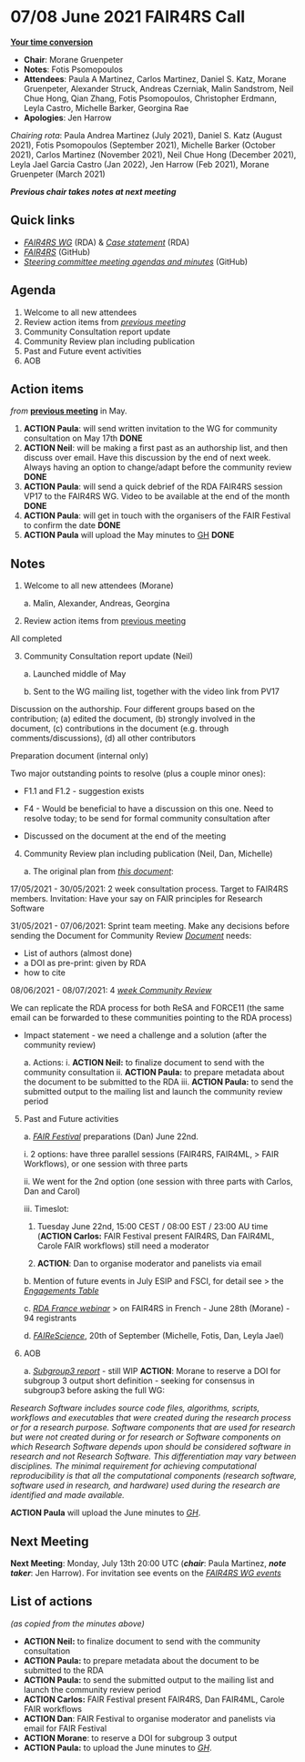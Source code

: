# 07/08 June 2021 FAIR4RS Call

[**Your time conversion**](https://www.timeanddate.com/worldclock/fixedtime.html?msg=FAIR4RS+June+committee+meeting&iso=20210607T20&p1=1440&ah=1)

-   **Chair**: Morane Gruenpeter
-   **Notes**: Fotis Psomopoulos
-   **Attendees**: Paula A Martinez, Carlos Martinez, Daniel S. Katz,
    Morane Gruenpeter, Alexander Struck, Andreas Czerniak, Malin
    Sandstrom, Neil Chue Hong, Qian Zhang, Fotis Psomopoulos,
    Christopher Erdmann, Leyla Castro, Michelle Barker, Georgina Rae
-   **Apologies**: Jen Harrow

*Chairing rota*: Paula Andrea Martinez (July 2021), Daniel S. Katz (August
2021), Fotis Psomopoulos (September 2021), Michelle Barker (October
2021), Carlos Martinez (November 2021), Neil Chue Hong (December 2021),
Leyla Jael Garcia Castro (Jan 2022), Jen Harrow (Feb 2021), Morane
Gruenpeter (March 2021)

***Previous chair takes notes at next meeting***

## Quick links

-   [*FAIR4RS WG*](https://www.rd-alliance.org/groups/fair-4-research-software-fair4rs-wg) (RDA) & 
[*Case statement*](https://www.rd-alliance.org/group/fair-4-research-software-fair4rs-wg/case-statement/fair-research-software-wg-case-statement) (RDA)
-   [*FAIR4RS*](https://github.com/force11/FAIR4RS) (GitHub)
-   [*Steering committee meeting agendas and minutes*](https://github.com/force11/FAIR4RS/tree/master/meetings/2020) (GitHub)

## Agenda

1.  Welcome to all new attendees
2.  Review action items from [*previous meeting*](https://github.com/force11/FAIR4RS/blob/master/meetings/2021/2021-05-10-Minutes.md#list-of-actions)
3.  Community Consultation report update
4.  Community Review plan including publication
5.  Past and Future event activities
6.  AOB

## Action items

*from* [**previous meeting**](https://github.com/force11/FAIR4RS/blob/master/meetings/2021/2021-05-10-Minutes.md#list-of-actions) in May.


1. **ACTION Paula**: will send written invitation to the WG for community consultation on May 17th **DONE**
1. **ACTION Neil**: will be making a first past as an authorship list, and then discuss over email. Have this discussion by the end of next week. 
Always having an option to change/adapt before the community review **DONE**
3. **ACTION Paula**: will send a quick debrief of the RDA FAIR4RS session VP17 to the FAIR4RS WG. Video to be available at the end of the month **DONE**
4. **ACTION Paula**: will get in touch with the organisers of the FAIR Festival to confirm the date **DONE**
5. **ACTION Paula** will upload the May minutes to [GH](https://github.com/force11/FAIR4RS/blob/master/meetings/) **DONE**

## Notes

1.  Welcome to all new attendees (Morane)

    a.  Malin, Alexander, Andreas, Georgina

2.  Review action items from [previous meeting](https://github.com/force11/FAIR4RS/blob/master/meetings/2021/2021-05-10-Minutes.md#list-of-actions)

All completed

3.  Community Consultation report update (Neil)

    a.  Launched middle of May

    b.  Sent to the WG mailing list, together with the video link from PV17

Discussion on the authorship. Four different groups based on the
contribution; (a) edited the document, (b) strongly involved in the
document, (c) contributions in the document (e.g. through
comments/discussions), (d) all other contributors

Preparation document (internal only)

Two major outstanding points to resolve (plus a couple minor ones):

   * F1.1 and F1.2 - suggestion exists

   * F4 - Would be beneficial to have a discussion on this one. Need to resolve today; to be send for formal community consultation after

   * Discussed on the document at the end of the meeting


4.  Community Review plan including publication (Neil, Dan, Michelle)

    a.  The original plan from [*this document*](https://docs.google.com/document/d/1VKF2ZvF2fXFWruOJcslQmjKNc1wJPX3TgHRlU7nP-yI/edit?usp=sharing):

  17/05/2021 - 30/05/2021: 2 week consultation process. Target to FAIR4RS members. Invitation: Have your say on FAIR principles for Research Software

  31/05/2021 - 07/06/2021: Sprint team meeting. Make any decisions before sending the Document 
  for Community Review [*Document*](https://docs.google.com/document/d/1HCFc2Mo5IDkpmHOuwStNNo0Z0KARXQPFQCONbzEYj5A/edit#) needs:
  -   List of authors (almost done)
  -   a DOI as pre-print: given by RDA
  -   how to cite
  
  08/06/2021 - 08/07/2021: 4 [*week Community Review*](https://www.rd-alliance.org/groups/creating-and-managing-rda-groups/rda-outputs.html)


We can replicate the RDA process for both ReSA and FORCE11 (the same
email can be forwarded to these communities pointing to the RDA process)

-   Impact statement - we need a challenge and a solution (after the community review)

    a.  Actions:
        i.  **ACTION Neil:** to finalize document to send with the community consultation
        ii. **ACTION Paula:** to prepare metadata about the document to be submitted to the RDA
        iii. **ACTION Paula:** to send the submitted output to the mailing list and launch the community review period

5.  Past and Future activities

    a.  [*FAIR Festival*](https://www.go-fair.org/events/fair-festival-2021/) preparations (Dan) June 22nd.

       i.  2 options: have three parallel sessions (FAIR4RS, FAIR4ML,
            > FAIR Workflows), or one session with three parts

       ii. We went for the 2nd option (one session with three parts with Carlos, Dan and Carol)

       iii. Timeslot:

       1.  Tuesday June 22nd, 15:00 CEST / 08:00 EST / 23:00 AU time (**ACTION Carlos:** FAIR Festival present
                 FAIR4RS, Dan FAIR4ML, Carole FAIR workflows) still need a moderator

       2.  **ACTION**: Dan to organise moderator and panelists via email

    b.  Mention of future events in July ESIP and FSCI, for detail see
        > the [*Engagements Table*](https://github.com/force11/FAIR4RS/blob/master/CommunityEngagement.md)

    c.  [*RDA France webinar*](https://www.rd-alliance.org/group/rda-france/wiki/rda-france-atelier-fair-research-software-28-juin-2021)
        > on FAIR4RS in French - June 28th (Morane) - 94 registrants

    d.  [*FAIReScience*](https://researchsoft.github.io/FAIReScience/), 20th of September (Michelle, Fotis, Dan, Leyla Jael)

2.  AOB

    a.  [*Subgroup3 report*](https://docs.google.com/document/d/139vi8KCz2h0KyYfhN46SR7bEuJ3nggYgb1kaN6CNkSQ/edit?usp=sharing) -
        still WIP **ACTION**: Morane to reserve a DOI for subgroup 3 output
        short definition - seeking for consensus in subgroup3 before asking the full WG:

*Research Software includes source code files, algorithms, scripts,
workflows and executables that were created during the research process
or for a research purpose. Software components that are used for
research but were not created during or for research or Software
components on which Research Software depends upon should be considered
software in research and not Research Software. This differentiation may
vary between disciplines. The minimal requirement for achieving
computational reproducibility is that all the computational components
(research software, software used in research, and hardware) used during
the research are identified and made available.*


**ACTION Paula** will upload the June minutes to
[*GH*](https://github.com/force11/FAIR4RS/blob/master/meetings/).

## Next Meeting

**Next Meeting**: Monday, July 13th 20:00 UTC (***chair***: Paula
Martinez, ***note taker***: Jen Harrow). For invitation see events on
the [*FAIR4RS WG events*](https://www.rd-alliance.org/node/69317/events)

## List of actions

*(as copied from the minutes above)*

-   **ACTION Neil:** to finalize document to send with the community consultation
-   **ACTION Paula:** to prepare metadata about the document to be submitted to the RDA
-   **ACTION Paula:** to send the submitted output to the mailing list and launch the community review period
-   **ACTION Carlos:** FAIR Festival present FAIR4RS, Dan FAIR4ML, Carole FAIR workflows
-   **ACTION Dan**: FAIR Festival to organise moderator and panelists via email for FAIR Festival
-   **ACTION Morane**: to reserve a DOI for subgroup 3 output
-   **ACTION Paula:** to upload the June minutes to [*GH*](https://github.com/force11/FAIR4RS/blob/master/meetings/).
